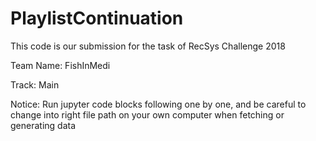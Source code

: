 # PlaylistContinuation
This code is our submission for the task of RecSys Challenge 2018

Team Name: FishInMedi

Track: Main

Notice: Run jupyter code blocks following one by one, and be careful to change into right file path on your own computer
 when fetching or generating data 
